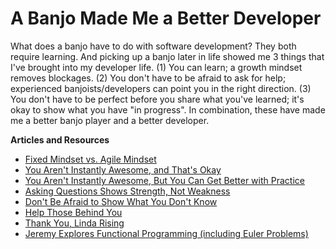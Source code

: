 # A Banjo Made Me a Better Developer
What does a banjo have to do with software development? They both require learning. And picking up a banjo later in life showed me 3 things that I've brought into my developer life. (1) You can learn; a growth mindset removes blockages. (2) You don't have to be afraid to ask for help; experienced banjoists/developers can point you in the right direction. (3) You don't have to be perfect before you share what you've learned; it's okay to show what you have "in progress". In combination, these have made me a better banjo player and a better developer.

**Articles and Resources**  
* [Fixed Mindset vs. Agile Mindset](https://jeremybytes.blogspot.com/2013/10/fixed-mindset-vs-agile-mindset.html)  
* [You Aren't Instantly Awesome, and That's Okay](https://jeremybytes.blogspot.com/2015/06/you-arent-instantly-awesome-and-thats_29.html)  
* [You Aren't Instantly Awesome, But You Can Get Better with Practice](https://jeremybytes.blogspot.com/2015/10/you-arent-instantly-awesome-but-you-can.html)  
* [Asking Questions Shows Strength, Not Weakness](https://jeremybytes.blogspot.com/2016/10/asking-questions-shows-strength-not.html)  
* [Don't Be Afraid to Show What You Don't Know](https://jeremybytes.blogspot.com/2016/05/dont-be-afraid-to-show-what-you-dont.html)  
* [Help Those Behind You](https://jeremybytes.blogspot.com/2016/09/help-those-behind-you.html)  
* [Thank You, Linda Rising](https://jeremybytes.blogspot.com/2017/04/thank-you-linda-rising.html)  
* [Jeremy Explores Functional Programming (including Euler Problems)](https://jeremybytes.blogspot.com/p/article-collection-1.html)  
